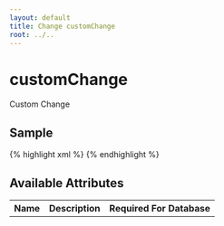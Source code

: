 ```yaml
---
layout: default
title: Change customChange
root: ../..
---
```


# customChange #

Custom Change

## Sample ##

{% highlight xml %}
<customChange></customChange>
{% endhighlight %}

## Available Attributes ##

<table>
<tr><th>Name</th><th>Description</th><th>Required For Database</th></tr>
</table>
